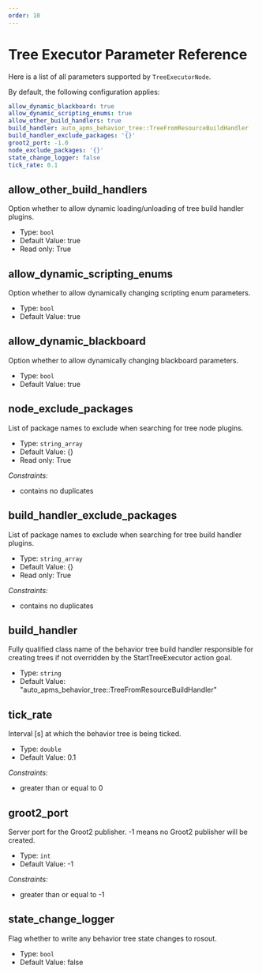```yaml
---
order: 10
---
```

# Tree Executor Parameter Reference

Here is a list of all parameters supported by `TreeExecutorNode`.

By default, the following configuration applies:

```yaml
allow_dynamic_blackboard: true
allow_dynamic_scripting_enums: true
allow_other_build_handlers: true
build_handler: auto_apms_behavior_tree::TreeFromResourceBuildHandler
build_handler_exclude_packages: '{}'
groot2_port: -1.0
node_exclude_packages: '{}'
state_change_logger: false
tick_rate: 0.1
```

## allow_other_build_handlers

Option whether to allow dynamic loading/unloading of tree build handler plugins.

- Type: `bool`
- Default Value: true
- Read only: True

## allow_dynamic_scripting_enums

Option whether to allow dynamically changing scripting enum parameters.

- Type: `bool`
- Default Value: true

## allow_dynamic_blackboard

Option whether to allow dynamically changing blackboard parameters.

- Type: `bool`
- Default Value: true

## node_exclude_packages

List of package names to exclude when searching for tree node plugins.

- Type: `string_array`
- Default Value: {}
- Read only: True

*Constraints:*

- contains no duplicates

## build_handler_exclude_packages

List of package names to exclude when searching for tree build handler plugins.

- Type: `string_array`
- Default Value: {}
- Read only: True

*Constraints:*

- contains no duplicates

## build_handler

Fully qualified class name of the behavior tree build handler responsible for creating trees if not overridden by the StartTreeExecutor action goal.

- Type: `string`
- Default Value: "auto_apms_behavior_tree::TreeFromResourceBuildHandler"

## tick_rate

Interval [s] at which the behavior tree is being ticked.

- Type: `double`
- Default Value: 0.1

*Constraints:*

- greater than or equal to 0

## groot2_port

Server port for the Groot2 publisher. -1 means no Groot2 publisher will be created.

- Type: `int`
- Default Value: -1

*Constraints:*

- greater than or equal to -1

## state_change_logger

Flag whether to write any behavior tree state changes to rosout.

- Type: `bool`
- Default Value: false
